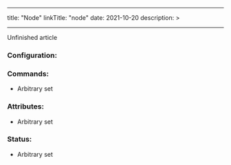 
---
title: "Node"
linkTitle: "node"
date: 2021-10-20
description: >
  
---

Unfinished article

### Configuration:


### Commands:
* Arbitrary set

### Attributes:
* Arbitrary set

### Status:
* Arbitrary set
